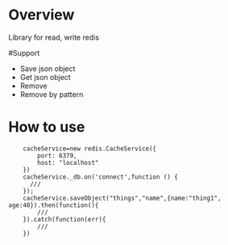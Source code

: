 # Overview
Library for read, write redis 

#Support
* Save json object
* Get json object
* Remove
* Remove by pattern

# How to use
```
    cacheService=new redis.CacheService({
        port: 6379,          
        host: "localhost"
    })
    cacheService._db.on('connect',function () {
      ///
    });
    cacheService.saveObject("things","name",{name:"thing1", age:40}).then(function(){
        ///
    }).catch(function(err){
        ///
    })

```
